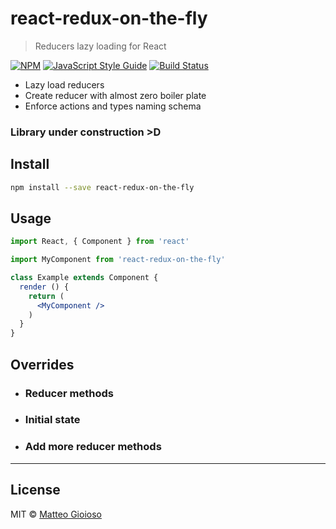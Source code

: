 # react-redux-on-the-fly

> Reducers lazy loading for React

[![NPM](https://img.shields.io/npm/v/react-redux-on-the-fly.svg)](https://www.npmjs.com/package/react-redux-on-the-fly) 
[![JavaScript Style Guide](https://img.shields.io/badge/code_style-standard-brightgreen.svg)](https://standardjs.com)
[![Build Status](https://travis-ci.com/MatteoGioioso/react-redux-on-the-fly.svg?branch=master)](https://travis-ci.com/MatteoGioioso/react-redux-on-the-fly)

- Lazy load reducers
- Create reducer with almost zero boiler plate
- Enforce actions and types naming schema

### Library under construction >D

## Install

```bash
npm install --save react-redux-on-the-fly
```

## Usage

```jsx
import React, { Component } from 'react'

import MyComponent from 'react-redux-on-the-fly'

class Example extends Component {
  render () {
    return (
      <MyComponent />
    )
  }
}
```

## Overrides
- ### Reducer methods

- ### Initial state

- ### Add more reducer methods

---

## License

MIT © [Matteo Gioioso](https://github.com/MatteoGioioso)

